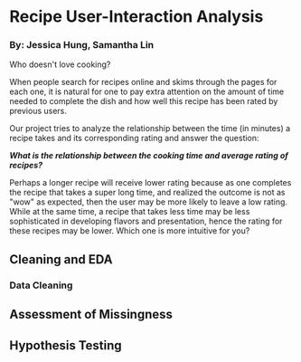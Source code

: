 # Recipe User-Interaction Analysis
### By: Jessica Hung, Samantha Lin

Who doesn't love cooking?

When people search for recipes online and skims through the pages for each one, it is natural for one to pay extra attention on the amount of time needed to complete the dish and how well this recipe has been rated by previous users. 

Our project tries to analyze the relationship between the time (in minutes) a recipe takes and its corresponding rating and answer the question:

***What is the relationship between the cooking time and average rating of recipes?***

Perhaps a longer recipe will receive lower rating because as one completes the recipe that takes a super long time, and realized the outcome is not as "wow" as expected, then the user may be more likely to leave a low rating. While at the same time, a recipe that takes less time may be less sophisticated in developing flavors and presentation, hence the rating for these recipes may be lower. Which one is more intuitive for you?


## Cleaning and EDA
### Data Cleaning


## Assessment of Missingness


## Hypothesis Testing